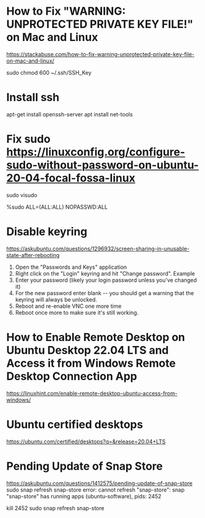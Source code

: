 # How to Fix "WARNING: UNPROTECTED PRIVATE KEY FILE!" on Mac and Linux
https://stackabuse.com/how-to-fix-warning-unprotected-private-key-file-on-mac-and-linux/

sudo chmod 600 ~/.ssh/SSH_Key


# Install ssh
apt-get install openssh-server
apt install net-tools

# Fix sudo https://linuxconfig.org/configure-sudo-without-password-on-ubuntu-20-04-focal-fossa-linux
sudo visudo

%sudo   ALL=(ALL:ALL) NOPASSWD:ALL

# Disable keyring 
https://askubuntu.com/questions/1296932/screen-sharing-in-unusable-state-after-rebooting

1. Open the "Passwords and Keys" application
2. Right click on the "Login" keyring and hit "Change password". Example
3. Enter your password (likely your login password unless you've changed it)
4. For the new password enter blank -- you should get a warning that the keyring will always be unlocked.
5. Reboot and re-enable VNC one more time
6. Reboot once more to make sure it's still working.

# How to Enable Remote Desktop on Ubuntu Desktop 22.04 LTS and Access it from Windows Remote Desktop Connection App
https://linuxhint.com/enable-remote-desktop-ubuntu-access-from-windows/

# Ubuntu certified desktops
https://ubuntu.com/certified/desktops?q=&release=20.04+LTS

# Pending Update of Snap Store
https://askubuntu.com/questions/1412575/pending-update-of-snap-store
sudo snap refresh snap-store
error: cannot refresh "snap-store": snap "snap-store" has running apps (ubuntu-software), pids:
       2452

kill 2452
sudo snap refresh snap-store